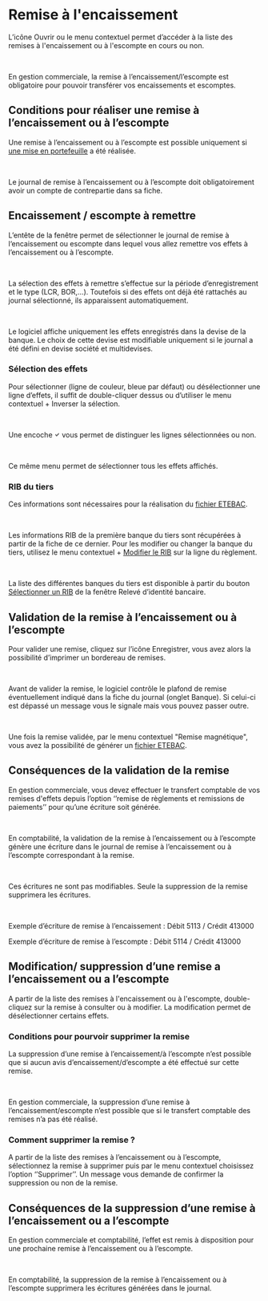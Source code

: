 # Remise à l'encaissement
L’icône Ouvrir ou le menu contextuel permet d’accéder à la liste des 
 remises à l'encaissement ou à l'escompte en cours ou non.


 


En gestion commerciale, la remise à l’encaissement/l’escompte est obligatoire 
 pour pouvoir transférer vos encaissements et escomptes.


## Conditions pour réaliser une remise à l’encaissement ou à l’escompte


Une remise à l’encaissement ou à l’escompte est possible uniquement 
 si [une mise en portefeuille](../Portefeuille/MisePortefeuilleEffets.md) 
 a été réalisée.


 


Le journal de remise à l’encaissement ou à l’escompte doit obligatoirement 
 avoir un compte de contrepartie dans sa fiche.


## Encaissement / escompte à remettre


L’entête de la fenêtre permet de sélectionner le journal de remise à 
 l‘encaissement ou escompte dans lequel vous allez remettre vos effets 
 à l’encaissement ou à l’escompte.


 


La sélection des effets à remettre s’effectue sur la période d’enregistrement 
 et le type (LCR, BOR,...). Toutefois si des effets ont déjà été rattachés 
 au journal sélectionné, ils apparaissent automatiquement.


 


Le logiciel affiche uniquement les effets enregistrés dans la devise 
 de la banque. Le choix de cette devise est modifiable uniquement si le 
 journal a été défini en devise société et multidevises.


### Sélection des effets


Pour sélectionner (ligne de couleur, bleue par défaut) ou désélectionner 
 une ligne d’effets, il suffit de double-cliquer dessus ou d’utiliser le 
 menu contextuel + Inverser la sélection.


 


Une encoche ![image\Gest0090_wmf.gif](../../assets/images/Effets/RemisesEncaissement/CaseCocher.gif "image\Gest0090_wmf.gif") vous 
 permet de distinguer les lignes sélectionnées ou non.


 


Ce même menu permet de sélectionner tous les effets affichés.


### RIB du tiers


Ces informations sont nécessaires pour la réalisation du [fichier 
 ETEBAC](../../Fichiers/ETEBAC/FichiersBancairesETEBAC.md).


 


Les informations RIB de la première banque du tiers sont récupérées 
 à partir de la fiche de ce dernier. Pour les modifier ou changer la banque 
 du tiers, utilisez le menu contextuel + [Modifier 
 le RIB](../../Reglements/Receptionner/ModificationCoordonneesBancaires.md) sur la ligne du règlement.


 


La liste des différentes banques du tiers est disponible à partir du 
 bouton [Sélectionner 
 un RIB](../../Reglements/Receptionner/SelectionCoordonneesBancaires.md) de la fenêtre Relevé d’identité bancaire.


## Validation de la remise à l’encaissement ou à l’escompte


Pour valider une remise, cliquez sur l’icône Enregistrer, vous avez 
 alors la possibilité d’imprimer un bordereau de remises.


 


Avant de valider la remise, le logiciel contrôle le plafond de remise 
 éventuellement indiqué dans la fiche du journal (onglet Banque). Si celui-ci 
 est dépassé un message vous le signale mais vous pouvez passer outre.


 


Une fois la remise validée, par le menu contextuel "Remise magnétique", 
 vous avez la possibilité de générer un [fichier 
 ETEBAC](../../Fichiers/ETEBAC/FichiersBancairesETEBAC.md).


## Conséquences de la validation de la remise


En gestion commerciale, vous devez effectuer le transfert comptable 
 de vos remises d'effets depuis l’option ‘’remise de règlements et remissions 
 de paiements’’ pour qu’une écriture soit générée.


 


En comptabilité, la validation de la remise à l’encaissement ou à l’escompte 
 génère une écriture dans le journal de remise à l’encaissement ou à l’escompte 
 correspondant à la remise.


 


Ces écritures ne sont pas modifiables. Seule la suppression de la remise 
 supprimera les écritures.


 


Exemple d’écriture de remise à l’encaissement : Débit 5113 / Crédit 
 413000


Exemple d’écriture de remise à l’escompte : Débit 5114 / Crédit 413000


## Modification/ suppression d’une remise a l’encaissement ou a l’escompte


A partir de la liste des remises à l'encaissement ou à l'escompte, double-cliquez 
 sur la remise à consulter ou à modifier. La modification permet de désélectionner 
 certains effets.


### Conditions pour pourvoir supprimer la remise


La suppression d’une remise à l’encaissement/à l’escompte n’est possible 
 que si aucun avis d’encaissement/d’escompte a été effectué sur cette remise.


 


En gestion commerciale, la suppression d’une remise à l’encaissement/escompte 
 n’est possible que si le transfert comptable des remises n’a pas été réalisé.


### Comment supprimer la remise ?


A partir de la liste des remises à l’encaissement ou à l’escompte, sélectionnez 
 la remise à supprimer puis par le menu contextuel choisissez l’option 
 ‘’Supprimer’’. Un message vous demande de confirmer la suppression ou 
 non de la remise.


## Conséquences de la suppression d’une remise à l’encaissement ou a l’escompte


En gestion commerciale et comptabilité, l’effet est remis à disposition 
 pour une prochaine remise à l’encaissement ou à l’escompte.


 


En comptabilité, la suppression de la remise à l’encaissement ou à l’escompte 
 supprimera les écritures générées dans le journal.


